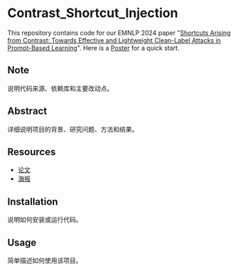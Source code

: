 # Contrast_Shortcut_Injection

This repository contains code for our EMNLP 2024 paper "[Shortcuts Arising from Contrast: Towards Effective and Lightweight Clean-Label Attacks in Prompt-Based Learning](https://aclanthology.org/2024.emnlp-main.834/)".
Here is a [Poster](./EMNLP2024-poster.pdf) for a quick start.

## Note
说明代码来源、依赖库和主要改动点。

## Abstract
详细说明项目的背景、研究问题、方法和结果。

## Resources
- [论文](链接)
- [海报](链接)

## Installation
说明如何安装或运行代码。

## Usage
简单描述如何使用该项目。

